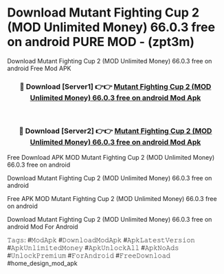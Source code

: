 # Download Mutant Fighting Cup 2 (MOD Unlimited Money) 66.0.3 free on android PURE MOD - (zpt3m)
Download Mutant Fighting Cup 2 (MOD Unlimited Money) 66.0.3 free on android Free Mod APK

<div align="center">
<h3>🔴 Download [Server1] 👉👉 <a href="https://apk-comot.site?title=Mutant_Fighting_Cup_2_(MOD_Unlimited_Money)_66.0.3_free_on_android">Mutant Fighting Cup 2 (MOD Unlimited Money) 66.0.3 free on android Mod Apk</a></h3><br>

<h3>🔴 Download [Server2] 👉👉 <a href="https://apk-comot.site?title=Mutant_Fighting_Cup_2_(MOD_Unlimited_Money)_66.0.3_free_on_android">Mutant Fighting Cup 2 (MOD Unlimited Money) 66.0.3 free on android Mod Apk</a></h3>
</div>


Free Download APK MOD Mutant Fighting Cup 2 (MOD Unlimited Money) 66.0.3 free on android

Download Mutant Fighting Cup 2 (MOD Unlimited Money) 66.0.3 free on android 

Free APK MOD Mutant Fighting Cup 2 (MOD Unlimited Money) 66.0.3 free on android 

Download Mutant Fighting Cup 2 (MOD Unlimited Money) 66.0.3 free on android Mod For Android

𝚃𝚊𝚐𝚜: #𝙼𝚘𝚍𝙰𝚙𝚔 #𝙳𝚘𝚠𝚗𝚕𝚘𝚊𝚍𝙼𝚘𝚍𝙰𝚙𝚔 #𝙰𝚙𝚔𝙻𝚊𝚝𝚎𝚜𝚝𝚅𝚎𝚛𝚜𝚒𝚘𝚗 #𝙰𝚙𝚔𝚄𝚗𝚕𝚒𝚖𝚒𝚝𝚎𝚍𝙼𝚘𝚗𝚎𝚢 #𝙰𝚙𝚔𝚄𝚗𝚕𝚘𝚌𝚔𝙰𝚕𝚕 #𝙰𝚙𝚔𝙽𝚘𝙰𝚍𝚜 #𝚄𝚗𝚕𝚘𝚌𝚔𝙿𝚛𝚎𝚖𝚒𝚞𝚖 #𝙵𝚘𝚛𝙰𝚗𝚍𝚛𝚘𝚒𝚍 #𝙵𝚛𝚎𝚎𝙳𝚘𝚠𝚗𝚕𝚘𝚊𝚍 #home_design_mod_apk